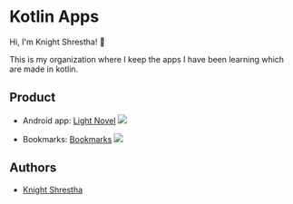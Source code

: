
# Kotlin Apps

Hi, I'm Knight Shrestha! 👋

This is my organization where I keep the apps I have been learning which are made in kotlin.



## Product

- Android app: [Light Novel](https://github.com/Light-Novels/Light-novel-with-readium) 
[![](https://img.shields.io/github/v/release/Light-Novels/Light-novel-with-readium?label=Release)](https://github.com/Light-Novels/Light-novel-with-readium/releases/latest)

- Bookmarks: [Bookmarks](https://github.com/Kotlin-Apps-Death-Knight-552/Bookmarks) 
[![](https://img.shields.io/github/v/release/Kotlin-Apps-Death-Knight-552/Bookmarks?label=Release)](https://github.com/Kotlin-Apps-Death-Knight-552/Bookmarks/releases/latest)


## Authors

- [Knight Shrestha](https://github.com/Death-Knight-552)


<!--

**Here are some ideas to get you started:**

🙋‍♀️ A short introduction - what is your organization all about?
🌈 Contribution guidelines - how can the community get involved?
👩‍💻 Useful resources - where can the community find your docs? Is there anything else the community should know?
🍿 Fun facts - what does your team eat for breakfast?
🧙 Remember, you can do mighty things with the power of [Markdown](https://docs.github.com/github/writing-on-github/getting-started-with-writing-and-formatting-on-github/basic-writing-and-formatting-syntax)
-->
